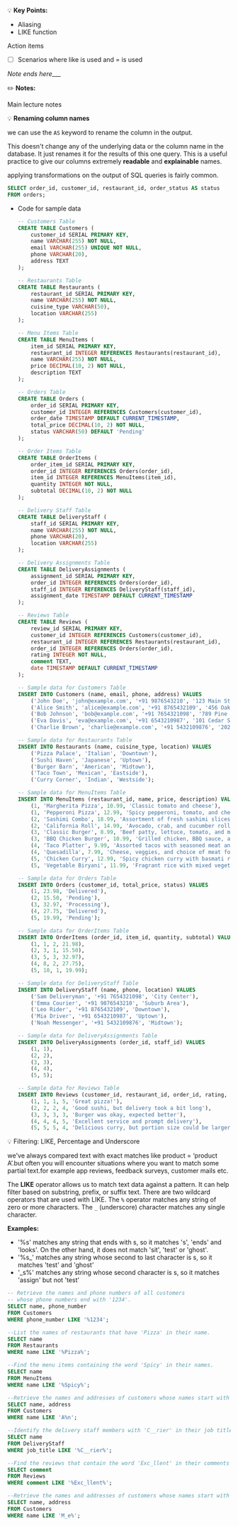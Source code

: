 💡 **Key Points:**

- Aliasing
- LIKE function

Action items

- [ ] Scenarios where like is used and = is used

_Note ends here____

✏️ **Notes:**

Main lecture notes

💡 **Renaming column names**

we can use the `AS` keyword to rename the column in the output.

This doesn't change any of the underlying data or the column name in the database. It just renames it for the results of this one query. This is a useful practice to give our columns extremely **readable** and **explainable** names.

applying transformations on the output of SQL queries is fairly common.

```sql
SELECT order_id, customer_id, restaurant_id, order_status AS status
FROM orders;
```

- Code for sample data
  ```sql
  -- Customers Table
  CREATE TABLE Customers (
      customer_id SERIAL PRIMARY KEY,
      name VARCHAR(255) NOT NULL,
      email VARCHAR(255) UNIQUE NOT NULL,
      phone VARCHAR(20),
      address TEXT
  );

  -- Restaurants Table
  CREATE TABLE Restaurants (
      restaurant_id SERIAL PRIMARY KEY,
      name VARCHAR(255) NOT NULL,
      cuisine_type VARCHAR(50),
      location VARCHAR(255)
  );

  -- Menu Items Table
  CREATE TABLE MenuItems (
      item_id SERIAL PRIMARY KEY,
      restaurant_id INTEGER REFERENCES Restaurants(restaurant_id),
      name VARCHAR(255) NOT NULL,
      price DECIMAL(10, 2) NOT NULL,
      description TEXT
  );

  -- Orders Table
  CREATE TABLE Orders (
      order_id SERIAL PRIMARY KEY,
      customer_id INTEGER REFERENCES Customers(customer_id),
      order_date TIMESTAMP DEFAULT CURRENT_TIMESTAMP,
      total_price DECIMAL(10, 2) NOT NULL,
      status VARCHAR(50) DEFAULT 'Pending'
  );

  -- Order Items Table
  CREATE TABLE OrderItems (
      order_item_id SERIAL PRIMARY KEY,
      order_id INTEGER REFERENCES Orders(order_id),
      item_id INTEGER REFERENCES MenuItems(item_id),
      quantity INTEGER NOT NULL,
      subtotal DECIMAL(10, 2) NOT NULL
  );

  -- Delivery Staff Table
  CREATE TABLE DeliveryStaff (
      staff_id SERIAL PRIMARY KEY,
      name VARCHAR(255) NOT NULL,
      phone VARCHAR(20),
      location VARCHAR(255)
  );

  -- Delivery Assignments Table
  CREATE TABLE DeliveryAssignments (
      assignment_id SERIAL PRIMARY KEY,
      order_id INTEGER REFERENCES Orders(order_id),
      staff_id INTEGER REFERENCES DeliveryStaff(staff_id),
      assignment_date TIMESTAMP DEFAULT CURRENT_TIMESTAMP
  );

  -- Reviews Table
  CREATE TABLE Reviews (
      review_id SERIAL PRIMARY KEY,
      customer_id INTEGER REFERENCES Customers(customer_id),
      restaurant_id INTEGER REFERENCES Restaurants(restaurant_id),
      order_id INTEGER REFERENCES Orders(order_id),
      rating INTEGER NOT NULL,
      comment TEXT,
      date TIMESTAMP DEFAULT CURRENT_TIMESTAMP
  );
  ```
  ```sql
  -- Sample data for Customers Table
  INSERT INTO Customers (name, email, phone, address) VALUES
      ('John Doe', 'john@example.com', '+91 9876543210', '123 Main St, City'),
      ('Alice Smith', 'alice@example.com', '+91 8765432109', '456 Oak St, Town'),
      ('Bob Johnson', 'bob@example.com', '+91 7654321098', '789 Pine St, Village'),
      ('Eva Davis', 'eva@example.com', '+91 6543210987', '101 Cedar St, Suburb'),
      ('Charlie Brown', 'charlie@example.com', '+91 5432109876', '202 Elm St, Metro');

  -- Sample data for Restaurants Table
  INSERT INTO Restaurants (name, cuisine_type, location) VALUES
      ('Pizza Palace', 'Italian', 'Downtown'),
      ('Sushi Haven', 'Japanese', 'Uptown'),
      ('Burger Barn', 'American', 'Midtown'),
      ('Taco Town', 'Mexican', 'Eastside'),
      ('Curry Corner', 'Indian', 'Westside');

  -- Sample data for MenuItems Table
  INSERT INTO MenuItems (restaurant_id, name, price, description) VALUES
      (1, 'Margherita Pizza', 10.99, 'Classic tomato and cheese'),
      (1, 'Pepperoni Pizza', 12.99, 'Spicy pepperoni, tomato, and cheese'),
      (2, 'Sashimi Combo', 18.99, 'Assortment of fresh sashimi slices'),
      (2, 'California Roll', 14.99, 'Avocado, crab, and cucumber rolled in seaweed'),
      (3, 'Classic Burger', 8.99, 'Beef patty, lettuce, tomato, and mayo'),
      (3, 'BBQ Chicken Burger', 10.99, 'Grilled chicken, BBQ sauce, and coleslaw'),
      (4, 'Taco Platter', 9.99, 'Assorted tacos with seasoned meat and toppings'),
      (4, 'Quesadilla', 7.99, 'Cheese, veggies, and choice of meat folded in a tortilla'),
      (5, 'Chicken Curry', 12.99, 'Spicy chicken curry with basmati rice'),
      (5, 'Vegetable Biryani', 11.99, 'Fragrant rice with mixed vegetables and spices');

  -- Sample data for Orders Table
  INSERT INTO Orders (customer_id, total_price, status) VALUES
      (1, 23.98, 'Delivered'),
      (2, 15.50, 'Pending'),
      (3, 32.97, 'Processing'),
      (4, 27.75, 'Delivered'),
      (5, 19.99, 'Pending');

  -- Sample data for OrderItems Table
  INSERT INTO OrderItems (order_id, item_id, quantity, subtotal) VALUES
      (1, 1, 2, 21.98),
      (2, 3, 1, 15.50),
      (3, 5, 3, 32.97),
      (4, 8, 2, 27.75),
      (5, 10, 1, 19.99);

  -- Sample data for DeliveryStaff Table
  INSERT INTO DeliveryStaff (name, phone, location) VALUES
      ('Sam Deliveryman', '+91 7654321098', 'City Center'),
      ('Emma Courier', '+91 9876543210', 'Suburb Area'),
      ('Leo Rider', '+91 8765432109', 'Downtown'),
      ('Mia Driver', '+91 6543210987', 'Uptown'),
      ('Noah Messenger', '+91 5432109876', 'Midtown');

  -- Sample data for DeliveryAssignments Table
  INSERT INTO DeliveryAssignments (order_id, staff_id) VALUES
      (1, 1),
      (2, 2),
      (3, 3),
      (4, 4),
      (5, 5);

  -- Sample data for Reviews Table
  INSERT INTO Reviews (customer_id, restaurant_id, order_id, rating, comment) VALUES
      (1, 1, 1, 5, 'Great pizza!'),
      (2, 2, 2, 4, 'Good sushi, but delivery took a bit long'),
      (3, 3, 3, 3, 'Burger was okay, expected better'),
      (4, 4, 4, 5, 'Excellent service and prompt delivery'),
      (5, 5, 5, 4, 'Delicious curry, but portion size could be larger');
  ```

💡 Filtering: LIKE, Percentage and Underscore

we've always compared text with exact matches like product = ‘product A’.but often you will encounter situations where you want to match some partial text.for example app reviews, feedback surveys, customer mails etc.

The **LIKE** operator allows us to match text data against a pattern. It can help filter based on substring, prefix, or suffix text. There are two wildcard operators that are used with LIKE. The `%` operator matches any string of zero or more characters. The `_` (underscore) character matches any single character.

**Examples:**

- '%s' matches any string that ends with s, so it matches 's', 'ends' and 'looks'. On the other hand, it does not match 'sit', 'test' or 'ghost'.
- '%s\_' matches any string whose second to last character is s, so it matches 'test' and 'ghost'
- '\_s%' matches any string whose second character is s, so it matches 'assign' but not 'test'

```sql
-- Retrieve the names and phone numbers of all customers
-- whose phone numbers end with '1234'.
SELECT name, phone_number
FROM Customers
WHERE phone_number LIKE '%1234';
```

```sql
--List the names of restaurants that have 'Pizza' in their name.
SELECT name
FROM Restaurants
WHERE name LIKE '%Pizza%';
```

```sql
--Find the menu items containing the word 'Spicy' in their names.
SELECT name
FROM MenuItems
WHERE name LIKE '%Spicy%';
```

```sql
--Retrieve the names and addresses of customers whose names start with 'A' and end with 'n'.
SELECT name, address
FROM Customers
WHERE name LIKE 'A%n';
```

```sql
--Identify the delivery staff members with 'C__rier' in their job title (where the underscores (_) represent two missing characters).
SELECT name
FROM DeliveryStaff
WHERE job_title LIKE '%C__rier%';
```

```sql
--Find the reviews that contain the word 'Exc_llent' in their comments (where the underscore (_) represents a single missing character).
SELECT comment
FROM Reviews
WHERE comment LIKE '%Exc_llent%';
```

```sql
--Retrieve the names and addresses of customers whose names start with 'M' and have an 'e' as the third character.
SELECT name, address
FROM Customers
WHERE name LIKE 'M_e%';
```

